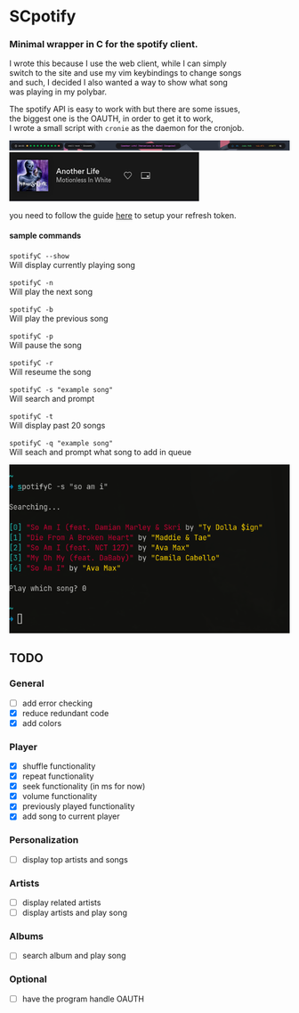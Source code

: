 # SCpotify

### Minimal wrapper in C for the spotify client. 

I wrote this because I use the web client, while I can simply  
switch to the site and use my vim keybindings to change songs  
and such, I decided I also wanted a way to show what song  
was playing in my polybar.  

The spotify API is easy to work with but there are some issues,  
the biggest one is the OAUTH, in order to get it to work,  
I wrote a small script with `cronie` as the daemon for the cronjob.  

![sample 1](samples/2021-07-15_18-34.png)
![sample 2](samples/2021-07-15_18-34_1.png)

you need to follow the guide [here](https://developer.spotify.com/documentation/general/guides/authorization-guide/) to setup your refresh token.

#### sample commands
`spotifyC --show`  
Will display currently playing song  

`spotifyC -n`  
Will play the next song  

`spotifyC -b`  
Will play the previous song  

`spotifyC -p`  
Will pause the song  

`spotifyC -r`  
Will reseume the song  
  
`spotifyC -s "example song"`  
Will search and prompt  

`spotifyC -t`  
Will display past 20 songs  

`spotifyC -q "example song"`  
Will seach and prompt what song to add in queue  

![sample 3](samples/2021-07-26_17-34.png)

## TODO

### General
- [ ] add error checking  
- [X] reduce redundant code
- [X] add colors

### Player
- [X] shuffle functionality
- [X] repeat functionality
- [X] seek functionality (in ms for now)
- [X] volume functionality
- [X] previously played functionality
- [X] add song to current player

### Personalization
- [ ] display top artists and songs

### Artists
- [ ] display related artists 
- [ ] display artists and play song

### Albums
- [ ] search album and play song

### Optional  
- [ ] have the program handle OAUTH
